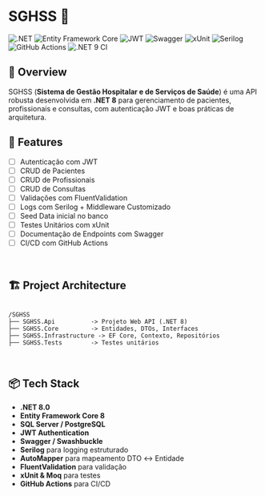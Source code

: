 # SGHSS 🏥

![.NET](https://img.shields.io/badge/.NET-8.0-512BD4?style=flat-square&logo=dotnet&logoColor=white)
![Entity Framework Core](https://img.shields.io/badge/Entity%20Framework%20Core-8.0-512BD4?style=flat-square&logo=dotnet&logoColor=white)
![JWT](https://img.shields.io/badge/JWT-Secure-000000?style=flat-square&logo=jsonwebtokens&logoColor=white)
![Swagger](https://img.shields.io/badge/Swagger-UI-85EA2D?style=flat-square&logo=swagger&logoColor=black)
![xUnit](https://img.shields.io/badge/xUnit-Testing-5B2A89?style=flat-square&logo=xunit&logoColor=white)
![Serilog](https://img.shields.io/badge/Serilog-Logging-512BD4?style=flat-square&logo=nuget&logoColor=white)
![GitHub Actions](https://img.shields.io/badge/CI/CD-GitHub%20Actions-2088FF?style=flat-square&logo=githubactions&logoColor=white)
![.NET 9 CI](https://github.com/lucas-slva/SGHSS/actions/workflows/dotnet.yml/badge.svg)



## 📖 Overview
SGHSS (**Sistema de Gestão Hospitalar e de Serviços de Saúde**) é uma API robusta desenvolvida em **.NET 8** para gerenciamento de pacientes, profissionais e consultas, com autenticação JWT e boas práticas de arquitetura.


## 🚀 Features
- [ ] Autenticação com JWT
- [ ] CRUD de Pacientes
- [ ] CRUD de Profissionais
- [ ] CRUD de Consultas
- [ ] Validações com FluentValidation
- [ ] Logs com Serilog + Middleware Customizado
- [ ] Seed Data inicial no banco
- [ ] Testes Unitários com xUnit
- [ ] Documentação de Endpoints com Swagger
- [ ] CI/CD com GitHub Actions

&nbsp;

## 🏗️ Project Architecture
```

/SGHSS
├── SGHSS.Api          -> Projeto Web API (.NET 8)
├── SGHSS.Core         -> Entidades, DTOs, Interfaces
├── SGHSS.Infrastructure -> EF Core, Contexto, Repositórios
├── SGHSS.Tests        -> Testes unitários

```

&nbsp;

## 📦 Tech Stack
- **.NET 8.0**
- **Entity Framework Core 8**
- **SQL Server / PostgreSQL**
- **JWT Authentication**
- **Swagger / Swashbuckle**
- **Serilog** para logging estruturado
- **AutoMapper** para mapeamento DTO ↔ Entidade
- **FluentValidation** para validação
- **xUnit & Moq** para testes
- **GitHub Actions** para CI/CD